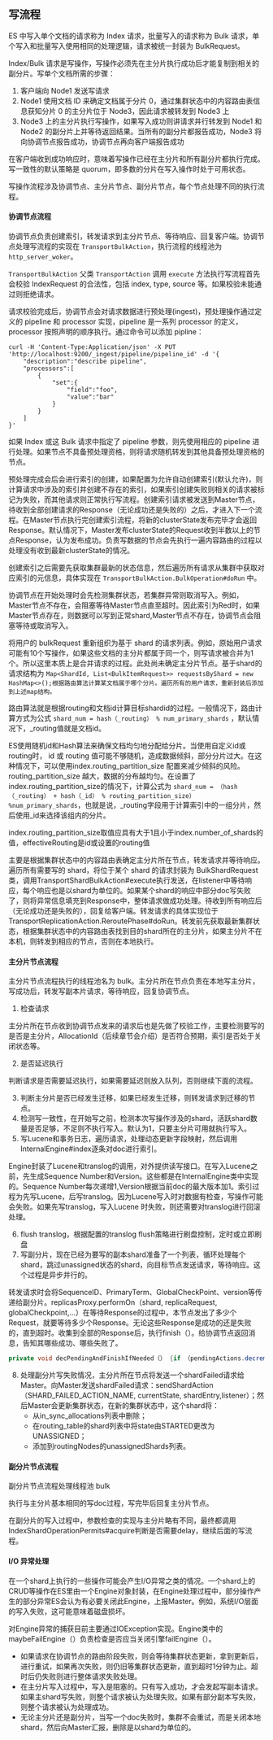##  写流程

ES 中写入单个文档的请求称为  Index 请求，批量写入的请求称为 Bulk 请求，单个写入和批量写入使用相同的处理逻辑，请求被统一封装为 BulkRequest。



Index/Bulk 请求是写操作，写操作必须先在主分片执行成功后才能复制到相关的副分片。写单个文档所需的步骤：

1. 客户端向 Node1 发送写请求
2. Node1 使用文档 ID 来确定文档属于分片 0，通过集群状态中的内容路由表信息获知分片 0 的主分片位于 Node3，因此请求被转发到 Node3 上
3. Node3 上的主分片执行写操作，如果写入成功则讲请求并行转发到 Node1 和 Node2 的副分片上并等待返回结果。当所有的副分片都报告成功，Node3 将向协调节点报告成功，协调节点再向客户端报告成功

在客户端收到成功响应时，意味着写操作已经在主分片和所有副分片都执行完成。写一致性的默认策略是 quorum，即多数的分片在写入操作时处于可用状态。



写操作流程涉及协调节点、主分片节点、副分片节点，每个节点处理不同的执行流程。

#### 协调节点流程

协调节点负责创建索引，转发请求到主分片节点、等待响应、回复客户端。协调节点处理写流程的实现在 `TransportBulkAction`，执行流程的线程池为 `http_server_woker`。



`TransportBulkAction` 父类 `TransportAction` 调用 `execute` 方法执行写流程首先会校验 IndexRequest 的合法性，包括 index, type, source 等。如果校验未能通过则拒绝请求。



请求校验完成后，协调节点会对请求数据进行预处理(ingest)，预处理操作通过定义的 pipeline 和 processor 实现，pipeline 是一系列 processor 的定义，processor 按照声明的顺序执行。通过命令可以添加 pipline：

```shell
curl -H 'Content-Type:Application/json' -X PUT 'http://localhost:9200/_ingest/pipeline/pipeline_id' -d '{
	"description":"describe pipeline",
	"processors":[
		{
			"set":{
				"field":"foo",
				"value":"bar"
			}
		}
	]
}' 
```

如果 Index 或这 Bulk 请求中指定了 pipeline 参数，则先使用相应的 pipeline 进行处理。如果节点不具备预处理资格，则将请求随机转发到其他具备预处理资格的节点。



预处理完成会后会进行索引的创建，如果配置为允许自动创建索引(默认允许)，则计算请求中涉及的索引并创建不存在的索引，如果索引创建失败则相关的请求被标记为失败，而其他请求则正常执行写流程。创建索引请求被发送到Master节点，待收到全部创建请求的Response（无论成功还是失败的）之后，才进入下一个流程。在Master节点执行完创建索引流程，将新的clusterState发布完毕才会返回Response。默认情况下，Master发布clusterState的Request收到半数以上的节点Response，认为发布成功。负责写数据的节点会先执行一遍内容路由的过程以处理没有收到最新clusterState的情况。



创建索引之后需要先获取集群最新的状态信息，然后遍历所有请求从集群中获取对应索引的元信息，具体实现在 `TransportBulkAction.BulkOperation#doRun` 中。



协调节点在开始处理时会先检测集群状态，若集群异常则取消写入。例如，Master节点不存在，会阻塞等待Master节点直至超时。因此索引为Red时，如果Master节点存在，则数据可以写到正常shard,Master节点不存在，协调节点会阻塞等待或取消写入。



将用户的 bulkRequest 重新组织为基于 shard 的请求列表。例如，原始用户请求可能有10个写操作，如果这些文档的主分片都属于同一个，则写请求被合并为1个。所以这里本质上是合并请求的过程。此处尚未确定主分片节点。基于shard的请求结构为 `Map<ShardId, List<BulkItemRequest>> requestsByShard = new HashMap<>();根据路由算法计算某文档属于哪个分片。遍历所有的用户请求，重新封装后添加到上述map结构。`



路由算法就是根据routing和文档id计算目标shardid的过程。一般情况下，路由计算方式为公式 `shard_num = hash（_routing） % num_primary_shards` ，默认情况下，_routing值就是文档id。



ES使用随机id和Hash算法来确保文档均匀地分配给分片。当使用自定义id或routing时， id 或 routing 值可能不够随机，造成数据倾斜，部分分片过大。在这种情况下，可以使用index.routing_partition_size 配置来减少倾斜的风险。routing_partition_size 越大，数据的分布越均匀。在设置了index.routing_partition_size的情况下，计算公式为 `shard_num = （hash（_routing） + hash（_id） % routing_partition_size） %num_primary_shards`，也就是说，_routing字段用于计算索引中的一组分片，然后使用_id来选择该组内的分片。



index.routing_partition_size取值应具有大于1且小于index.number_of_shards的值，effectiveRouting是id或设置的routing值



主要是根据集群状态中的内容路由表确定主分片所在节点，转发请求并等待响应。遍历所有需要写的 shard，将位于某个 shard 的请求封装为 BulkShardRequest类，调用TransportShardBulkAction#execute执行发送，在listener中等待响应，每个响应也是以shard为单位的。如果某个shard的响应中部分doc写失败了，则将异常信息填充到Response中，整体请求做成功处理。待收到所有响应后（无论成功还是失败的），回复给客户端。转发请求的具体实现位于TransportReplicationAction.ReroutePhase#doRun。转发前先获取最新集群状态，根据集群状态中的内容路由表找到目的shard所在的主分片，如果主分片不在本机，则转发到相应的节点，否则在本地执行。



#### 主分片节点流程

主分片节点流程执行的线程池名为 bulk。主分片所在节点负责在本地写主分片，写成功后，转发写副本片请求，等待响应，回复协调节点。

1. 检查请求

主分片所在节点收到协调节点发来的请求后也是先做了校验工作，主要检测要写的是否是主分片，AllocationId（后续章节会介绍）是否符合预期，索引是否处于关闭状态等。

2. 是否延迟执行

判断请求是否需要延迟执行，如果需要延迟则放入队列，否则继续下面的流程。

3. 判断主分片是否已经发生迁移，如果已经发生迁移，则转发请求到迁移的节点。
4. 检测写一致性，在开始写之前，检测本次写操作涉及的shard，活跃shard数量是否足够，不足则不执行写入。默认为1，只要主分片可用就执行写入。
5. 写Lucene和事务日志，遍历请求，处理动态更新字段映射，然后调用InternalEngine#index逐条对doc进行索引。

Engine封装了Lucene和translog的调用，对外提供读写接口。在写入Lucene之前，先生成Sequence Number和Version。这些都是在InternalEngine类中实现的。Sequence Number每次递增1,Version根据当前doc的最大版本加1。索引过程为先写Lucene，后写translog。因为Lucene写入时对数据有检查，写操作可能会失败。如果先写translog，写入Lucene 时失败，则还需要对translog进行回滚处理。

6. flush translog，根据配置的translog flush策略进行刷盘控制，定时或立即刷盘
7. 写副分片，现在已经为要写的副本shard准备了一个列表，循环处理每个shard，跳过unassigned状态的shard，向目标节点发送请求，等待响应。这个过程是异步并行的。

转发请求时会将SequenceID、PrimaryTerm、GlobalCheckPoint、version等传递给副分片。replicasProxy.performOn（shard, replicaRequest, globalCheckpoint,...）在等待Response的过程中，本节点发出了多少个Request，就要等待多少个Response。无论这些Response是成功的还是失败的，直到超时。收集到全部的Response后，执行finish（）。给协调节点返回消息，告知其哪些成功、哪些失败了。

```java
private void decPendingAndFinishIfNeeded（） {if （pendingActions.decrementAndGet（） == 0） {finish（）；}}
```

8. 处理副分片写失败情况，主分片所在节点将发送一个shardFailed请求给Master。向Master发送shardFailed请求：sendShardAction（SHARD_FAILED_ACTION_NAME, currentState, shardEntry,listener）；然后Master会更新集群状态，在新的集群状态中，这个shard将：
   - 从in_sync_allocations列表中删除；
   - 在routing_table的shard列表中将state由STARTED更改为UNASSIGNED；
   - 添加到routingNodes的unassignedShards列表。

#### 副分片节点流程

副分片节点流程处理线程池 bulk



执行与主分片基本相同的写doc过程，写完毕后回复主分片节点。



在副分片的写入过程中，参数检查的实现与主分片略有不同，最终都调用IndexShardOperationPermits#acquire判断是否需要delay，继续后面的写流程。



#### I/O 异常处理

在一个shard上执行的一些操作可能会产生I/O异常之类的情况。一个shard上的CRUD等操作在ES里由一个Engine对象封装，在Engine处理过程中，部分操作产生的部分异常ES会认为有必要关闭此Engine，上报Master。例如，系统I/O层面的写入失败，这可能意味着磁盘损坏。



对Engine异常的捕获目前主要通过IOException实现。Engine类中的maybeFailEngine（）负责检查是否应当关闭引擎failEngine（）。



- 如果请求在协调节点的路由阶段失败，则会等待集群状态更新，拿到更新后，进行重试，如果再次失败，则仍旧等集群状态更新，直到超时1分钟为止。超时后仍失败则进行整体请求失败处理。
- 在主分片写入过程中，写入是阻塞的。只有写入成功，才会发起写副本请求。如果主shard写失败，则整个请求被认为处理失败。如果有部分副本写失败，则整个请求被认为处理成功。
- 无论主分片还是副分片，当写一个doc失败时，集群不会重试，而是关闭本地shard，然后向Master汇报，删除是以shard为单位的。



### 